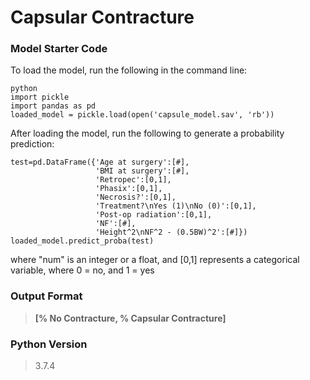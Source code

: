 # Capsular Contracture

### Model Starter Code
To load the model, run the following in the command line:
```
python
import pickle
import pandas as pd
loaded_model = pickle.load(open('capsule_model.sav', 'rb'))
```

After loading the model, run the following to generate a probability prediction:
```
test=pd.DataFrame({'Age at surgery':[#],
                   'BMI at surgery':[#],
                   'Retropec':[0,1],
                   'Phasix':[0,1],
                   'Necrosis?':[0,1],
                   'Treatment?\nYes (1)\nNo (0)':[0,1],
                   'Post-op radiation':[0,1],
                   'NF':[#],
                   'Height^2\nNF^2 - (0.5BW)^2':[#]})
loaded_model.predict_proba(test)
```
where "num" is an integer or a float, and [0,1] represents a categorical variable, where 0 = no, and 1 = yes

### Output Format
>**[% No Contracture, % Capsular Contracture]**

### Python Version
>3.7.4
